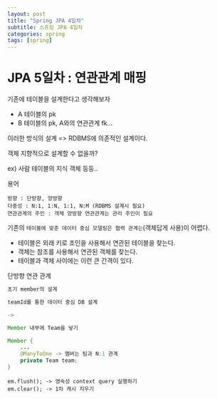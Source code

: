 ```yaml
---
layout: post
title: "Spring JPA 4일차"
subtitle: 스프링 JPA 4일차
categories: spring
tags: [spring]
---
```


# JPA 5일차 : 연관관계 매핑
기존에 테이블을 설계한다고 생각해보자
- A 테이블의 pk
- B 테이블의 pk, A와의 연관관계 fk...

이러한 방식의 설계 => RDBMS에 의존적인 설계이다.

객체 지향적으로 설계할 수 없을까?

ex) 사람 테이블의 지식 객체 등등..      

용어
```
방향 : 단방향, 양방향
다중성 : N:1, 1:N, 1:1, N:M (RDBMS 설계시 필요)
연관관계의 주인 : 객체 양방향 연관관계는 관리 주인이 필요
```
기존의 `테이블에 맞춘 데이터 중심 모델링은 협력 관계는`(객체답게 사용)이 어렵다.

- 테이블은 외래 키로 조인을 사용해서 연관된 테이블을 찾는다.
- 객체는 참조를 사용해서 연관된 객체를 찾는다.
- 테이블과 객체 사이에는 이런 큰 간격이 있다.

단방향 연관 관계

```java
초기 member의 설계

teamId를 통한 데이터 중심 DB 설계

->

Member 내부에 Team을 넣기

Member {
    ...
    @ManyToOne -> 멤버는 팀과 N:1 관계
    private Team team;
}
```
```
em.flush(); -> 영속성 context query 실행하기
em.clear(); -> 1차 캐시 지우기
```